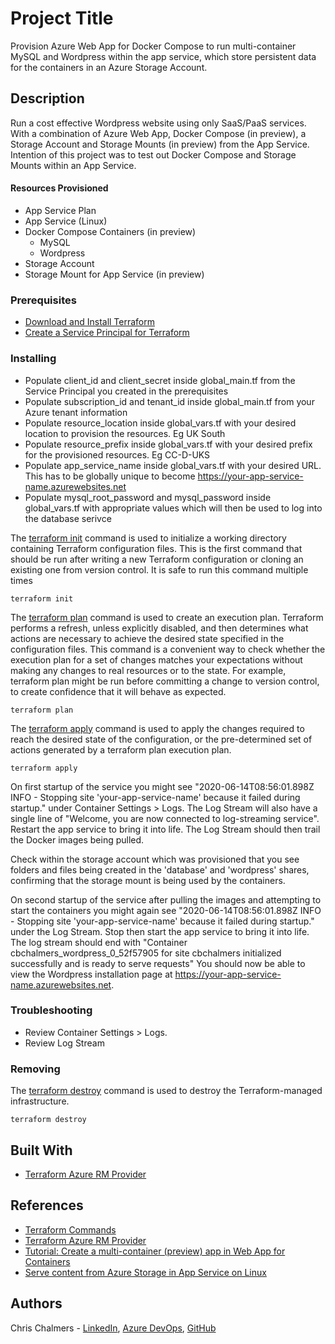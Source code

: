 # Project Title

Provision Azure Web App for Docker Compose to run multi-container MySQL and Wordpress within the app service, which store persistent data for the containers in an Azure Storage Account.

## Description

Run a cost effective Wordpress website using only SaaS/PaaS services. With a combination of Azure Web App, Docker Compose (in preview), a Storage Account and Storage Mounts (in preview) from the App Service. Intention of this project was to test out Docker Compose and Storage Mounts within an App Service.

#### Resources Provisioned

* App Service Plan
* App Service (Linux)
* Docker Compose Containers (in preview)
  * MySQL
  * Wordpress
* Storage Account
* Storage Mount for App Service (in preview)

### Prerequisites

* [Download and Install Terraform](https://www.terraform.io/downloads.html)
* [Create a Service Principal for Terraform](https://www.terraform.io/docs/providers/azurerm/guides/service_principal_client_secret.html#creating-a-service-principal)

### Installing

* Populate client_id and client_secret inside global_main.tf from the Service Principal you created in the prerequisites
* Populate subscription_id and tenant_id inside global_main.tf from your Azure tenant information
* Populate resource_location inside global_vars.tf with your desired location to provision the resources. Eg UK South
* Populate resource_prefix inside global_vars.tf with your desired prefix for the provisioned resources. Eg CC-D-UKS
* Populate app_service_name inside global_vars.tf with your desired URL. This has to be globally unique to become https://your-app-service-name.azurewebsites.net
* Populate mysql_root_password and mysql_password inside global_vars.tf with appropriate values which will then be used to log into the database serivce

The [terraform init](https://www.terraform.io/docs/commands/init.html)  command is used to initialize a working directory containing Terraform configuration files. This is the first command that should be run after writing a new Terraform configuration or cloning an existing one from version control. It is safe to run this command multiple times

```
terraform init
```

The [terraform plan](https://www.terraform.io/docs/commands/plan.html) command is used to create an execution plan. Terraform performs a refresh, unless explicitly disabled, and then determines what actions are necessary to achieve the desired state specified in the configuration files. This command is a convenient way to check whether the execution plan for a set of changes matches your expectations without making any changes to real resources or to the state. For example, terraform plan might be run before committing a change to version control, to create confidence that it will behave as expected.

```
terraform plan
```

The [terraform apply](https://www.terraform.io/docs/commands/apply.html) command is used to apply the changes required to reach the desired state of the configuration, or the pre-determined set of actions generated by a terraform plan execution plan.

```
terraform apply
```

On first startup of the service you might see "2020-06-14T08:56:01.898Z INFO  - Stopping site 'your-app-service-name' because it failed during startup." under Container Settings > Logs. The Log Stream will also have a single line of "Welcome, you are now connected to log-streaming service". Restart the app service to bring it into life. The Log Stream should then trail the Docker images being pulled.

Check within the storage account which was provisioned that you see folders and files being created in the 'database' and 'wordpress' shares, confirming that the storage mount is being used by the containers.

On second startup of the service after pulling the images and attempting to start the containers you might again see "2020-06-14T08:56:01.898Z INFO  - Stopping site 'your-app-service-name' because it failed during startup." under the Log Stream. Stop then start the app service to bring it into life. The log stream should end with "Container cbchalmers_wordpress_0_52f57905 for site cbchalmers initialized successfully and is ready to serve requests" You should now be able to view the Wordpress installation page at https://your-app-service-name.azurewebsites.net. 

### Troubleshooting

* Review Container Settings > Logs. 
* Review Log Stream

### Removing

The [terraform destroy](https://www.terraform.io/docs/commands/destroy.html) command is used to destroy the Terraform-managed infrastructure.

```
terraform destroy
```

## Built With

* [Terraform Azure RM Provider](https://www.terraform.io/docs/providers/azurerm/index.html)

## References

* [Terraform Commands](https://www.terraform.io/docs/commands/index.html)
* [Terraform Azure RM Provider](https://www.terraform.io/docs/providers/azurerm/index.html)
* [Tutorial: Create a multi-container (preview) app in Web App for Containers](https://docs.microsoft.com/en-gb/azure/app-service/containers/tutorial-multi-container-app)
* [Serve content from Azure Storage in App Service on Linux](https://docs.microsoft.com/en-gb/azure/app-service/containers/how-to-serve-content-from-azure-storage)

## Authors

Chris Chalmers - [LinkedIn](https://uk.linkedin.com/in/chris-chalmers), [Azure DevOps](https://dev.azure.com/cbchalmers/Personal%20Development), [GitHub](https://github.com/cbchalmers)